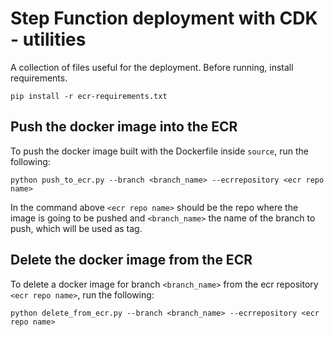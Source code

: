 # Step Function deployment with CDK - utilities

A collection of files useful for the deployment. Before running, install requirements.

```
pip install -r ecr-requirements.txt
```


## Push the docker image into the ECR

To push the docker image built with the Dockerfile inside `source`, run the following:

```
python push_to_ecr.py --branch <branch_name> --ecrrepository <ecr repo name>
```

In the command above `<ecr repo name>` should be the repo where the image is going to be pushed and `<branch_name>` the name of the branch to push, which will be used as tag.


## Delete the docker image from the ECR

To delete a docker image for branch `<branch_name>` from the ecr repository `<ecr repo name>`, run the following:

```
python delete_from_ecr.py --branch <branch_name> --ecrrepository <ecr repo name>
```